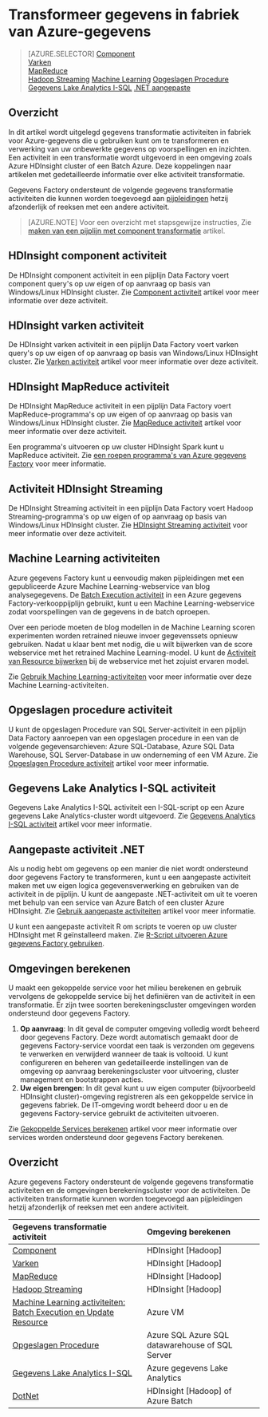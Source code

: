 <properties 
    pageTitle="Gegevenstransformatie: Het proces en transformeren gegevens | Microsoft Azure" 
    description="Leer hoe u de gegevens of procesgegevens in Azure gegevens fabriek met Hadoop Machine Learning of Azure gegevens Lake Analytics transformeren." 
    keywords="gegevenstransformatie, procesgegevens, gegevens, transformatie activiteit transformeren"
    services="data-factory" 
    documentationCenter="" 
    authors="sharonlo101" 
    manager="jhubbard" 
    editor="monicar"/>

<tags 
    ms.service="data-factory" 
    ms.workload="data-services" 
    ms.tgt_pltfrm="na" 
    ms.devlang="na" 
    ms.topic="article" 
    ms.date="09/23/2016" 
    ms.author="shlo"/>

# <a name="transform-data-in-azure-data-factory"></a>Transformeer gegevens in fabriek van Azure-gegevens
> [AZURE.SELECTOR]
[Component](data-factory-hive-activity.md)  
[Varken](data-factory-pig-activity.md)  
[MapReduce](data-factory-map-reduce.md)  
[Hadoop Streaming](data-factory-hadoop-streaming-activity.md)
[Machine Learning](data-factory-azure-ml-batch-execution-activity.md) 
[Opgeslagen Procedure](data-factory-stored-proc-activity.md)
[Gegevens Lake Analytics I-SQL](data-factory-usql-activity.md)
[.NET aangepaste](data-factory-use-custom-activities.md)
   

## <a name="overview"></a>Overzicht 
In dit artikel wordt uitgelegd gegevens transformatie activiteiten in fabriek voor Azure-gegevens die u gebruiken kunt om te transformeren en verwerking van uw onbewerkte gegevens op voorspellingen en inzichten. Een activiteit in een transformatie wordt uitgevoerd in een omgeving zoals Azure HDInsight cluster of een Batch Azure. Deze koppelingen naar artikelen met gedetailleerde informatie over elke activiteit transformatie.
 
Gegevens Factory ondersteunt de volgende gegevens transformatie activiteiten die kunnen worden toegevoegd aan [pijpleidingen](data-factory-create-pipelines.md) hetzij afzonderlijk of reeksen met een andere activiteit.

> [AZURE.NOTE] Voor een overzicht met stapsgewijze instructies, Zie [maken van een pijplijn met component transformatie](data-factory-build-your-first-pipeline.md) artikel.  

## <a name="hdinsight-hive-activity"></a>HDInsight component activiteit
De HDInsight component activiteit in een pijplijn Data Factory voert component query's op uw eigen of op aanvraag op basis van Windows/Linux HDInsight cluster. Zie [Component activiteit](data-factory-hive-activity.md) artikel voor meer informatie over deze activiteit. 

## <a name="hdinsight-pig-activity"></a>HDInsight varken activiteit
De HDInsight varken activiteit in een pijplijn Data Factory voert varken query's op uw eigen of op aanvraag op basis van Windows/Linux HDInsight cluster. Zie [Varken activiteit](data-factory-pig-activity.md) artikel voor meer informatie over deze activiteit. 

## <a name="hdinsight-mapreduce-activity"></a>HDInsight MapReduce activiteit
De HDInsight MapReduce activiteit in een pijplijn Data Factory voert MapReduce-programma's op uw eigen of op aanvraag op basis van Windows/Linux HDInsight cluster. Zie [MapReduce activiteit](data-factory-map-reduce.md) artikel voor meer informatie over deze activiteit.

Een programma's uitvoeren op uw cluster HDInsight Spark kunt u MapReduce activiteit. Zie [een roepen programma's van Azure gegevens Factory](data-factory-spark.md) voor meer informatie.

## <a name="hdinsight-streaming-activity"></a>Activiteit HDInsight Streaming
De HDInsight Streaming activiteit in een pijplijn Data Factory voert Hadoop Streaming-programma's op uw eigen of op aanvraag op basis van Windows/Linux HDInsight cluster. Zie [HDInsight Streaming activiteit](data-factory-hadoop-streaming-activity.md) voor meer informatie over deze activiteit.

## <a name="machine-learning-activities"></a>Machine Learning activiteiten
Azure gegevens Factory kunt u eenvoudig maken pijpleidingen met een gepubliceerde Azure Machine Learning-webservice van blog analysegegevens. De [Batch Execution activiteit](data-factory-azure-ml-batch-execution-activity.md#invoking-a-web-service-using-batch-execution-activity) in een Azure gegevens Factory-verkooppijplijn gebruikt, kunt u een Machine Learning-webservice zodat voorspellingen van de gegevens in de batch oproepen.

Over een periode moeten de blog modellen in de Machine Learning scoren experimenten worden retrained nieuwe invoer gegevenssets opnieuw gebruiken. Nadat u klaar bent met nodig, die u wilt bijwerken van de score webservice met het retrained Machine Learning-model. U kunt de [Activiteit van Resource bijwerken](data-factory-azure-ml-batch-execution-activity.md#updating-models-using-update-resource-activity) bij de webservice met het zojuist ervaren model.  

Zie [Gebruik Machine Learning-activiteiten](data-factory-azure-ml-batch-execution-activity.md) voor meer informatie over deze Machine Learning-activiteiten. 

## <a name="stored-procedure-activity"></a>Opgeslagen procedure activiteit
U kunt de opgeslagen Procedure van SQL Server-activiteit in een pijplijn Data Factory aanroepen van een opgeslagen procedure in een van de volgende gegevensarchieven: Azure SQL-Database, Azure SQL Data Warehouse, SQL Server-Database in uw onderneming of een VM Azure. Zie [Opgeslagen Procedure activiteit](data-factory-stored-proc-activity.md) artikel voor meer informatie.  

## <a name="data-lake-analytics-u-sql-activity"></a>Gegevens Lake Analytics I-SQL activiteit
Gegevens Lake Analytics I-SQL activiteit een I-SQL-script op een Azure gegevens Lake Analytics-cluster wordt uitgevoerd. Zie [Gegevens Analytics I-SQL activiteit](data-factory-usql-activity.md) artikel voor meer informatie. 

## <a name="net-custom-activity"></a>Aangepaste activiteit .NET
Als u nodig hebt om gegevens op een manier die niet wordt ondersteund door gegevens Factory te transformeren, kunt u een aangepaste activiteit maken met uw eigen logica gegevensverwerking en gebruiken van de activiteit in de pijplijn. U kunt de aangepaste .NET-activiteit om uit te voeren met behulp van een service van Azure Batch of een cluster Azure HDInsight. Zie [Gebruik aangepaste activiteiten](data-factory-use-custom-activities.md) artikel voor meer informatie. 

U kunt een aangepaste activiteit R om scripts te voeren op uw cluster HDInsight met R geïnstalleerd maken. Zie [R-Script uitvoeren Azure gegevens Factory gebruiken](https://github.com/Azure/Azure-DataFactory/tree/master/Samples/RunRScriptUsingADFSample). 

## <a name="compute-environments"></a>Omgevingen berekenen
U maakt een gekoppelde service voor het milieu berekenen en gebruik vervolgens de gekoppelde service bij het definiëren van de activiteit in een transformatie. Er zijn twee soorten berekeningscluster omgevingen worden ondersteund door gegevens Factory. 

1. **Op aanvraag**: In dit geval de computer omgeving volledig wordt beheerd door gegevens Factory. Deze wordt automatisch gemaakt door de gegevens Factory-service voordat een taak is verzonden om gegevens te verwerken en verwijderd wanneer de taak is voltooid. U kunt configureren en beheren van gedetailleerde instellingen van de omgeving op aanvraag berekeningscluster voor uitvoering, cluster management en bootstrappen acties. 
2. **Uw eigen brengen**: In dit geval kunt u uw eigen computer (bijvoorbeeld HDInsight cluster)-omgeving registreren als een gekoppelde service in gegevens fabriek. De IT-omgeving wordt beheerd door u en de gegevens Factory-service gebruikt de activiteiten uitvoeren. 

Zie [Gekoppelde Services berekenen](data-factory-compute-linked-services.md) artikel voor meer informatie over services worden ondersteund door gegevens Factory berekenen. 


## <a name="summary"></a>Overzicht
Azure gegevens Factory ondersteunt de volgende gegevens transformatie activiteiten en de omgevingen berekeningscluster voor de activiteiten. De activiteiten transformatie kunnen worden toegevoegd aan pijpleidingen hetzij afzonderlijk of reeksen met een andere activiteit.

Gegevens transformatie activiteit |  Omgeving berekenen 
:----------------------- | :--------------------
[Component](data-factory-hive-activity.md) | HDInsight [Hadoop] 
[Varken](data-factory-pig-activity.md) | HDInsight [Hadoop]  
[MapReduce](data-factory-map-reduce.md) | HDInsight [Hadoop]  
[Hadoop Streaming](data-factory-hadoop-streaming-activity.md) | HDInsight [Hadoop]
[Machine Learning activiteiten: Batch Execution en Update Resource](data-factory-azure-ml-batch-execution-activity.md) | Azure VM 
[Opgeslagen Procedure](data-factory-stored-proc-activity.md) | Azure SQL Azure SQL datawarehouse of SQL Server |
[Gegevens Lake Analytics I-SQL](data-factory-usql-activity.md) | Azure gegevens Lake Analytics 
[DotNet](data-factory-use-custom-activities.md) | HDInsight [Hadoop] of Azure Batch
   

